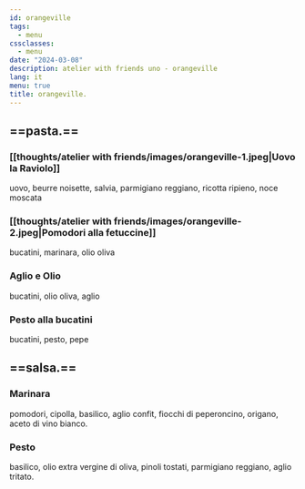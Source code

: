 ```yaml
---
id: orangeville
tags:
  - menu
cssclasses:
  - menu
date: "2024-03-08"
description: atelier with friends uno - orangeville
lang: it
menu: true
title: orangeville.
---
```


## ==pasta.==

### [[thoughts/atelier with friends/images/orangeville-1.jpeg|Uovo la Raviolo]]

uovo, beurre noisette, salvia, parmigiano reggiano, ricotta ripieno, noce moscata

<!-- sage, brown butter, parmigiano reggiano, ricotta, nutmeg -->

### [[thoughts/atelier with friends/images/orangeville-2.jpeg|Pomodori alla fetuccine]]

bucatini, marinara, olio oliva

### Aglio e Olio

bucatini, olio oliva, aglio

### Pesto alla bucatini

bucatini, pesto, pepe

## ==salsa.==

### Marinara

pomodori, cipolla, basilico, aglio confit, fiocchi di peperoncino, origano, aceto di vino bianco.

<!-- san marzano tomatoes, onion, basil, garlic confit, chilli flakes, oregano, white wine vinegar -->


### Pesto

basilico, olio extra vergine di oliva, pinoli tostati, parmigiano reggiano, aglio tritato.

<!-- basil, extra virgin olive oil, toasted pine nuts, parmigiano reggiano, minced garlic -->
